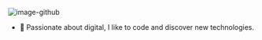 ![image-github](https://user-images.githubusercontent.com/79690181/142301065-6f845406-c125-4f10-9714-1971fd760daa.png)


* 👋 Passionate about digital, I like to code and discover new technologies.


